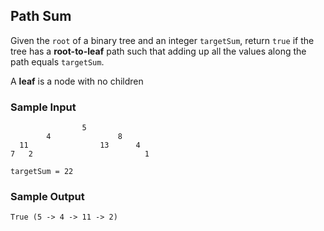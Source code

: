 ## Path Sum
Given the `root` of a binary tree and an integer
`targetSum`, return `true` if the tree has
a **root-to-leaf** path such that adding up all the values
along the path equals `targetSum`.

A **leaf** is a node with no children

### Sample Input
```
                5
        4               8
  11                13      4
7   2                         1

targetSum = 22
```

### Sample Output
```
True (5 -> 4 -> 11 -> 2)
```
